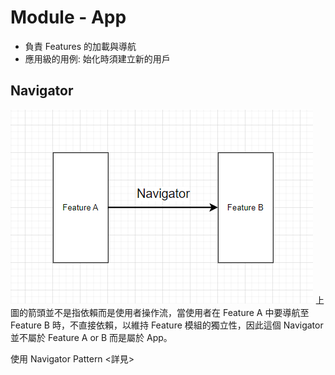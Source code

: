 # Module - App
- 負責 Features 的加載與導航
- 應用級的用例: 始化時須建立新的用戶

## Navigator 
![Module_App02](images/Module_App.png)
上圖的箭頭並不是指依賴而是使用者操作流，當使用者在 Feature A 中要導航至 Feature B 時，不直接依賴，以維持 Feature 模組的獨立性，因此這個 Navigator 並不屬於 Feature A or B 而是屬於 App。

使用 Navigator Pattern <詳見> 